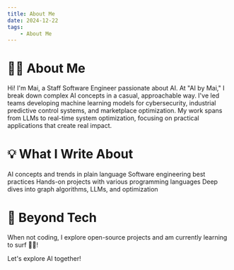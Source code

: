 ```yaml
---
title: About Me
date: 2024-12-22
tags:
    - About Me
---
```


# 👩‍💻 About Me

Hi! I'm Mai, a Staff Software Engineer passionate about AI. At "AI by Mai," I break down complex AI concepts in a casual, approachable way. I've led teams developing machine learning models for cybersecurity, industrial predictive control systems, and marketplace optimization. My work spans from LLMs to real-time system optimization, focusing on practical applications that create real impact.

# 💡 What I Write About

AI concepts and trends in plain language
Software engineering best practices
Hands-on projects with various programming languages
Deep dives into graph algorithms, LLMs, and optimization

# 🚀 Beyond Tech

When not coding, I explore open-source projects and am currently learning to surf 🏄‍♀️!

Let's explore AI together!
